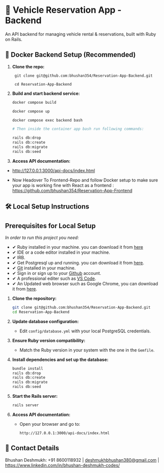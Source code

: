 # 🚗 Vehicle Reservation App - Backend

An API backend for managing vehicle rental & reservations, built with Ruby on Rails.

## 🐳 Docker Backend Setup (Recommended)
1. **Clone the repo:**
    ```
     git clone git@github.com:bhushan354/Reservation-App-Backend.git
     
     cd Reservation-App-Backend
    ```

2. **Build and start backend service:**
   ```bash
   docker compose build
   
   docker compose up

   docker compose exec backend bash
   
   # Then inside the container app bash run following commands:

   rails db:drop
   rails db:create
   rails db:migrate
   rails db:seed
   ```

3. **Access API documentation:**

- http://127.0.0.1:3000/api-docs/index.html

- Now Headover To Frontend-Repo and follow Docker setup to make sure your app is working fine with React as a frontend : https://github.com/bhushan354/Reservation-App-Frontend


## 🛠 Local Setup Instructions 

## Prerequisites for Local Setup

*In order to run this project you need:*

- ✔ Ruby installed in your machine. you can download it from [here](https://www.ruby-lang.org/en/downloads/)
- ✔ IDE or a code editor installed in your machine.
- ✔ IRB.
- ✔ Get Postgresql up and running. you can download it from [here](https://www.postgresql.org/download/windows/).
- ✔ [Git](https://git-scm.com/downloads) installed in your machine.
- ✔ Sign in or sign up to your [Github](https://github.com/) account.
- ✔ A professional editer such as [VS Code](https://code.visualstudio.com/download).
- ✔ An Updated web browser such as Google Chrome, you can download it from [here](https://www.google.com/chrome/).


1. **Clone the repository:**
   ```bash
   git clone git@github.com:bhushan354/Reservation-App-Backend.git
   cd Reservation-App-Backend
   ```

2. **Update database configuration:**
   - Edit `config/database.yml` with your local PostgreSQL credentials.

3. **Ensure Ruby version compatibility:**
   - Match the Ruby version in your system with the one in the `Gemfile`.

4. **Install dependencies and set up the database:**
   ```bash
   bundle install
   rails db:drop
   rails db:create
   rails db:migrate
   rails db:seed
   ```

5. **Start the Rails server:**
   ```bash
   rails server
   ```

6. **Access API documentation:**
   - Open your browser and go to:
     ```
     http://127.0.0.1:3000/api-docs/index.html
     ```

## 📝 Contact Details

Bhushan Deshmukh: 
+91 8600118932 | deshmukhbhushan380@gmail.com | https://www.linkedin.com/in/bhushan-deshmukh-codes/
